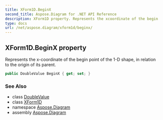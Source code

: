 ```yaml
---
title: XForm1D.BeginX
second_title: Aspose.Diagram for .NET API Reference
description: XForm1D property. Represents the xcoordinate of the begin point of the 1D shape in relation to the origin of its parent
type: docs
url: /net/aspose.diagram/xform1d/beginx/
---
```

## XForm1D.BeginX property

Represents the x-coordinate of the begin point of the 1-D shape, in relation to the origin of its parent.

```csharp
public DoubleValue BeginX { get; set; }
```

### See Also

* class [DoubleValue](../../doublevalue/)
* class [XForm1D](../)
* namespace [Aspose.Diagram](../../xform1d/)
* assembly [Aspose.Diagram](../../../)



